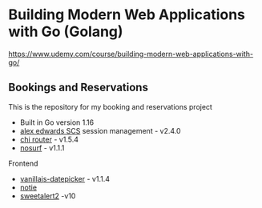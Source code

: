 # Building Modern Web Applications with Go (Golang)

https://www.udemy.com/course/building-modern-web-applications-with-go/

## Bookings and Reservations

This is the repository for my booking and reservations project

- Built in Go version 1.16
- [alex edwards SCS](https://github.com/alexedwards/scs) session management - v2.4.0
- [chi router](https://github.com/go-chi/chi) - v1.5.4
- [nosurf](https://github.com/justinas/nosurf) - v1.1.1

Frontend

- [vanillajs-datepicker](https://github.com/mymth/vanillajs-datepicker) - v1.1.4
- [notie](https://github.com/jaredreich/notie)
- [sweetalert2](https://github.com/sweetalert2/sweetalert2) -v10
